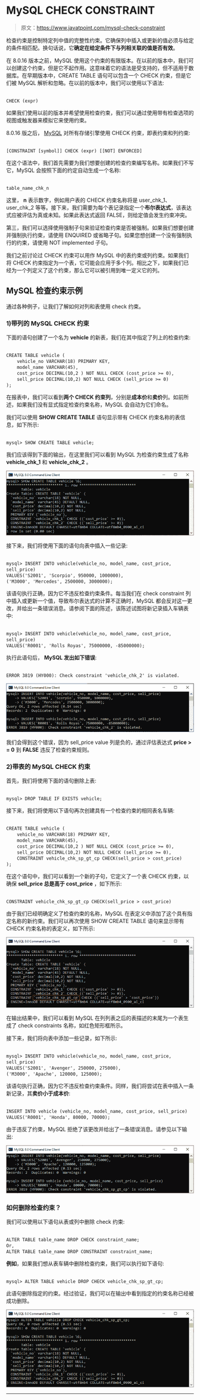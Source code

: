 # MySQL CHECK CONSTRAINT

> 原文：<https://www.javatpoint.com/mysql-check-constraint>

检查约束是控制特定列中值的完整性约束。它确保列中插入或更新的值必须与给定的条件相匹配。换句话说，它**确定在给定条件下与列相关联的值是否有效**。

在 8.0.16 版本之前，MySQL 使用这个约束的有限版本。在以前的版本中，我们可以创建这个约束，但是它不起作用。这意味着它的语法是受支持的，但不适用于数据库。在早期版本中，CREATE TABLE 语句可以包含一个 CHECK 约束，但是它们被 MySQL 解析和忽略。在以前的版本中，我们可以使用以下语法:

```

CHECK (expr)  

```

如果我们使用以前的版本并希望使用检查约束，我们可以通过使用带有检查选项的视图或触发器来模拟它来使用约束。

8.0.16 版之后， [MySQL](https://www.javatpoint.com/mysql-tutorial) 对所有存储引擎使用 CHECK 约束，即表约束和列约束:

```

[CONSTRAINT [symbol]] CHECK (expr) [[NOT] ENFORCED]  

```

在这个语法中，我们首先需要为我们想要创建的检查约束编写名称。如果我们不写它，MySQL 会按照下面的约定自动生成一个名称:

```

table_name_chk_n

```

这里， **n** 表示数字，例如用户表的 CHECK 约束名称将是 user_chk_1、user_chk_2 等等。接下来，我们需要为每个表记录指定一个**布尔表达式**，该表达式应被评估为真或未知。如果此表达式返回 FALSE，则给定值会发生约束冲突。

第三，我们可以选择使用强制子句来验证检查约束是否被强制。如果我们想要创建并强制执行约束，请使用 ENQUIRED 或省略子句。如果您想创建一个没有强制执行的约束，请使用 NOT implemented 子句。

我们之前讨论过 CHECK 约束可以用作 MySQL 中的表约束或列约束。如果我们将 CHECK 约束指定为一个表，它可能会应用于多个列。相比之下，如果我们已经为一个列定义了这个约束，那么它可以被引用到唯一定义它的列。

## MySQL 检查约束示例

通过各种例子，让我们了解如何对列和表使用 check 约束。

### 1)带列的 MySQL CHECK 约束

下面的语句创建了一个名为 **vehicle** 的新表，我们在其中指定了列上的检查约束:

```

CREATE TABLE vehicle (
    vehicle_no VARCHAR(18) PRIMARY KEY,
    model_name VARCHAR(45),
    cost_price DECIMAL(10,2 ) NOT NULL CHECK (cost_price >= 0),
    sell_price DECIMAL(10,2) NOT NULL CHECK (sell_price >= 0)
);

```

在报表中，我们可以看到**两个 CHECK 约束列**，分别是**成本价**和**卖价**列。如前所述，如果我们没有显式指定检查约束名称，MySQL 会自动为它们命名。

我们可以使用 **SHOW CREATE TABLE** 语句显示带有 CHECK 约束名称的表信息，如下所示:

```

mysql> SHOW CREATE TABLE vehicle;

```

我们应该得到下面的输出，在这里我们可以看到 MySQL 为检查约束生成了名称 **vehicle_chk_1** 和 **vehicle_chk_2** 。

![MySQL CHECK CONSTRAINT](img/08e9dc06631544990f5590a43d045cfa.png)

接下来，我们将使用下面的语句向表中插入一些记录:

```

mysql> INSERT INTO vehicle(vehicle_no, model_name, cost_price, sell_price) 
VALUES('S2001', 'Scorpio', 950000, 1000000),
('M3000', 'Mercedes', 2500000, 3000000);

```

该语句执行正确，因为它不违反检查约束条件。每当我们在 check constraint 列中插入或更新一个值，导致布尔表达式的计算不正确时，MySQL 都会反对这一更改，并给出一条错误消息。请参阅下面的陈述，该陈述试图将新记录插入车辆表中:

```

mysql> INSERT INTO vehicle(vehicle_no, model_name, cost_price, sell_price) 
VALUES('R0001', 'Rolls Royas', 75000000, -85000000);

```

执行此语句后， **MySQL 发出如下错误**:

```

ERROR 3819 (HY000): Check constraint 'vehicle_chk_2' is violated.

```

![MySQL CHECK CONSTRAINT](img/0ca5d9f10787e48f99c84607541b63d5.png)

我们会得到这个错误，因为 sell_price value 列是负的，通过评估表达式 **price > = 0** 到 **FALSE** 违反了检查约束规则。

### 2)带表的 MySQL CHECK 约束

首先，我们将使用下面的语句删除上表:

```

mysql> DROP TABLE IF EXISTS vehicle;

```

接下来，我们将使用以下语句再次创建具有一个检查约束的相同表名车辆:

```

CREATE TABLE vehicle (
	vehicle_no VARCHAR(18) PRIMARY KEY,
	model_name VARCHAR(45),
	cost_price DECIMAL(10,2 ) NOT NULL CHECK (cost_price >= 0),
	sell_price DECIMAL(10,2) NOT NULL CHECK (sell_price >= 0),
	CONSTRAINT vehicle_chk_sp_gt_cp CHECK(sell_price > cost_price)
);

```

在这个语句中，我们可以看到一个新的子句，它定义了一个表 CHECK 约束，以确保 **sell_price 总是高于 cost_price** ，如下所示:

```

CONSTRAINT vehicle_chk_sp_gt_cp CHECK(sell_price > cost_price)

```

由于我们已经明确定义了检查约束的名称，MySQL 在表定义中添加了这个具有指定名称的新约束。我们可以再次使用 SHOW CREATE TABLE 语句来显示带有 CHECK 约束名称的表定义，如下所示:

![MySQL CHECK CONSTRAINT](img/65c235955c4b9348ce87c16bd0ca2050.png)

在输出结果中，我们可以看到 MySQL 在列列表之后的表描述的末尾为一个表生成了 check constraints 名称，如红色矩形框所示。

接下来，我们将向表中添加一些记录，如下所示:

```

mysql> INSERT INTO vehicle(vehicle_no, model_name, cost_price, sell_price) 
VALUES('S2001', 'Avenger', 250000, 275000),
('M3000', 'Apache', 120000, 125000);

```

该语句执行正确，因为它不违反检查约束条件。同样，我们将尝试在表中插入一条新记录，其**卖价小于成本价**:

```

INSERT INTO vehicle (vehicle_no, model_name, cost_price, sell_price) 
VALUES('R0001', 'Honda', 80000, 70000);

```

由于违反了约束，MySQL 拒绝了该更改并给出了一条错误消息。请参见以下输出:

![MySQL CHECK CONSTRAINT](img/da1be4c396df24d15804276a2e4f2670.png)

### 如何删除检查约束？

我们可以使用以下语句从表或列中删除 check 约束:

```

ALTER TABLE table_name DROP CHECK constraint_name;
Or,
ALTER TABLE table_name DROP CONSTRAINT constraint_name;

```

**例如**，如果我们想从表车辆中删除检查约束，我们可以执行如下语句:

```

mysql> ALTER TABLE vehicle DROP CHECK vehicle_chk_sp_gt_cp;

```

此语句删除指定的约束。经过验证，我们可以在输出中看到指定的约束名称已经被成功删除。

![MySQL CHECK CONSTRAINT](img/68f846338007630ea03b78786f48605b.png)

* * *